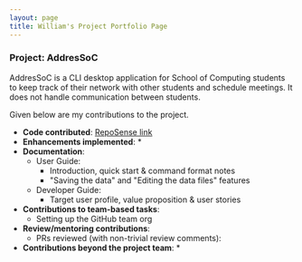 ```yaml
---
layout: page
title: William's Project Portfolio Page
---
```


### Project: AddresSoC

AddresSoC is a CLI desktop application for School of Computing students to keep track of their network with other students and schedule meetings. It does not handle communication between students.

Given below are my contributions to the project.

* **Code contributed**: [RepoSense link](https://nus-cs2103-ay2122s2.github.io/tp-dashboard/?search=cpwill01&breakdown=true)
* **Enhancements implemented**:
  *
* **Documentation**:
  * User Guide:
    * Introduction, quick start & command format notes
    * "Saving the data" and "Editing the data files" features
  * Developer Guide:
    * Target user profile, value proposition & user stories
* **Contributions to team-based tasks**:
  * Setting up the GitHub team org
* **Review/mentoring contributions**:
  * PRs reviewed (with non-trivial review comments):
* **Contributions beyond the project team**:
  *

